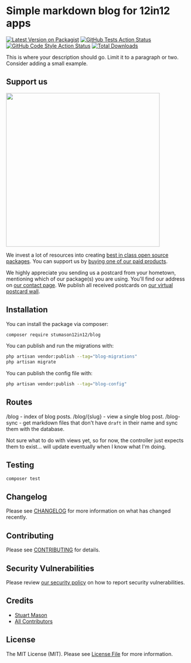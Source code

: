 # Simple markdown blog for 12in12 apps

[![Latest Version on Packagist](https://img.shields.io/packagist/v/stumason12in12/blog.svg?style=flat-square)](https://packagist.org/packages/stumason12in12/blog)
[![GitHub Tests Action Status](https://img.shields.io/github/actions/workflow/status/stumason12in12/blog/run-tests.yml?branch=main&label=tests&style=flat-square)](https://github.com/stumason12in12/blog/actions?query=workflow%3Arun-tests+branch%3Amain)
[![GitHub Code Style Action Status](https://img.shields.io/github/actions/workflow/status/stumason12in12/blog/fix-php-code-style-issues.yml?branch=main&label=code%20style&style=flat-square)](https://github.com/stumason12in12/blog/actions?query=workflow%3A"Fix+PHP+code+style+issues"+branch%3Amain)
[![Total Downloads](https://img.shields.io/packagist/dt/stumason12in12/blog.svg?style=flat-square)](https://packagist.org/packages/stumason12in12/blog)

This is where your description should go. Limit it to a paragraph or two. Consider adding a small example.

## Support us

[<img src="https://github-ads.s3.eu-central-1.amazonaws.com/blog.jpg?t=1" width="419px" />](https://spatie.be/github-ad-click/blog)

We invest a lot of resources into creating [best in class open source packages](https://spatie.be/open-source). You can support us by [buying one of our paid products](https://spatie.be/open-source/support-us).

We highly appreciate you sending us a postcard from your hometown, mentioning which of our package(s) you are using. You'll find our address on [our contact page](https://spatie.be/about-us). We publish all received postcards on [our virtual postcard wall](https://spatie.be/open-source/postcards).

## Installation

You can install the package via composer:

```bash
composer require stumason12in12/blog
```

You can publish and run the migrations with:

```bash
php artisan vendor:publish --tag="blog-migrations"
php artisan migrate
```

You can publish the config file with:

```bash
php artisan vendor:publish --tag="blog-config"
```

## Routes

/blog - index of blog posts.
/blog/{slug} - view a single blog post.
/blog-sync - get markdown files that don't have `draft` in their name and sync them with the database.

Not sure what to do with views yet, so for now, the controller just expects them to exist... will update eventually when I know what I'm doing.

## Testing

```bash
composer test
```

## Changelog

Please see [CHANGELOG](CHANGELOG.md) for more information on what has changed recently.

## Contributing

Please see [CONTRIBUTING](CONTRIBUTING.md) for details.

## Security Vulnerabilities

Please review [our security policy](../../security/policy) on how to report security vulnerabilities.

## Credits

- [Stuart Mason](https://github.com/stumason)
- [All Contributors](../../contributors)

## License

The MIT License (MIT). Please see [License File](LICENSE.md) for more information.
